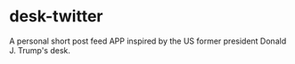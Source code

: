 # desk-twitter
A personal short post feed APP inspired by the US former president Donald J. Trump's desk.
